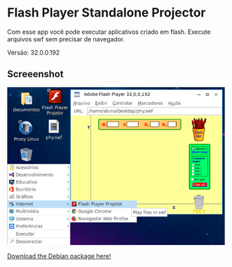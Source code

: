 # Flash Player Standalone Projector

Com esse app você pode executar aplicativos criado em flash. Execute arquivos swf sem precisar de navegador.

Versão: 32.0.0.192

## Screeenshot

![](screenshot.png?raw=true)

[Download the Debian package here!]()
